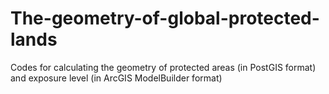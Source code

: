 # The-geometry-of-global-protected-lands

Codes for calculating the geometry of protected areas (in PostGIS format) and exposure level (in ArcGIS ModelBuilder format) 
